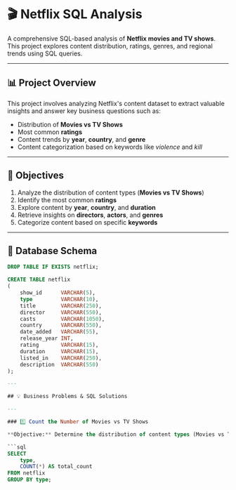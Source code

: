# 🎬 Netflix SQL Analysis

A comprehensive SQL-based analysis of **Netflix movies and TV shows**.  
This project explores content distribution, ratings, genres, and regional trends using SQL queries.

---

## 📊 Project Overview

This project involves analyzing Netflix's content dataset to extract valuable insights and answer key business questions such as:

- Distribution of **Movies vs TV Shows**
- Most common **ratings**
- Content trends by **year**, **country**, and **genre**
- Content categorization based on keywords like *violence* and *kill*

---

## 🎯 Objectives

1. Analyze the distribution of content types (**Movies vs TV Shows**)
2. Identify the most common **ratings**
3. Explore content by **year**, **country**, and **duration**
4. Retrieve insights on **directors**, **actors**, and **genres**
5. Categorize content based on specific **keywords**

---

## 🧱 Database Schema

```sql
DROP TABLE IF EXISTS netflix;

CREATE TABLE netflix
(
    show_id      VARCHAR(5),
    type         VARCHAR(10),
    title        VARCHAR(250),
    director     VARCHAR(550),
    casts        VARCHAR(1050),
    country      VARCHAR(550),
    date_added   VARCHAR(55),
    release_year INT,
    rating       VARCHAR(15),
    duration     VARCHAR(15),
    listed_in    VARCHAR(250),
    description  VARCHAR(550)
);

---

## 💡 Business Problems & SQL Solutions

---

### 1️⃣ Count the Number of Movies vs TV Shows

**Objective:** Determine the distribution of content types (Movies vs TV Shows) on Netflix.

```sql
SELECT 
    type,
    COUNT(*) AS total_count
FROM netflix
GROUP BY type;
